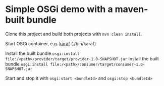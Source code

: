 Simple OSGi demo with a maven-built bundle
==========================================

Clone this project and build both projects with `mvn clean install`.

Start OSGi container, e.g. [karaf](http://karaf.apache.org/) (./bin/karaf)

Install the built bundle `osgi:install file:/<path>/provider/target/provider-1.0-SNAPSHOT.jar`
Install the built bundle `osgi:install file:/<path>/consumer/target/consumer-1.0-SNAPSHOT.jar`

Start and stop it with `osgi:start <bundleId>` and `osgi:stop <bundleId>`